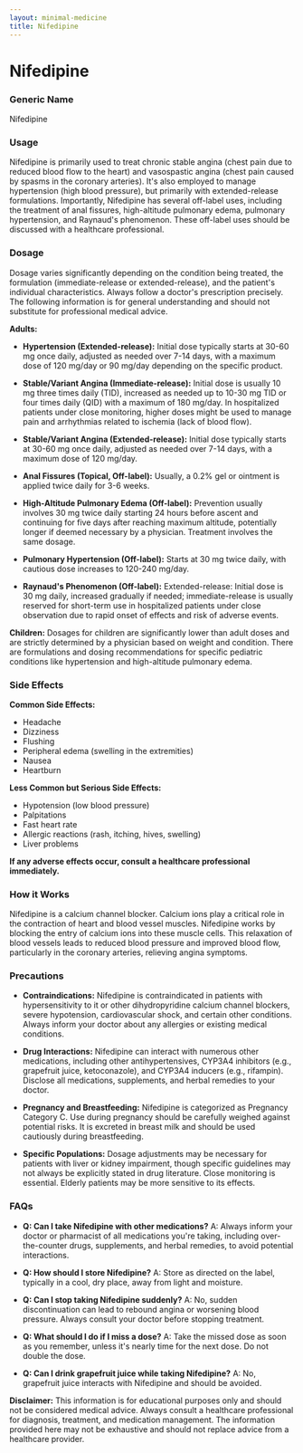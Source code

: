 ```yaml
---
layout: minimal-medicine
title: Nifedipine
---
```


# Nifedipine
### Generic Name
Nifedipine

### Usage
Nifedipine is primarily used to treat chronic stable angina (chest pain due to reduced blood flow to the heart) and vasospastic angina (chest pain caused by spasms in the coronary arteries).  It's also employed to manage hypertension (high blood pressure), but primarily with extended-release formulations.  Importantly,  Nifedipine has several off-label uses, including the treatment of anal fissures, high-altitude pulmonary edema, pulmonary hypertension, and Raynaud's phenomenon.  These off-label uses should be discussed with a healthcare professional.

### Dosage

Dosage varies significantly depending on the condition being treated, the formulation (immediate-release or extended-release), and the patient's individual characteristics.  Always follow a doctor's prescription precisely.  The following information is for general understanding and should not substitute for professional medical advice.

**Adults:**

* **Hypertension (Extended-release):**  Initial dose typically starts at 30-60 mg once daily, adjusted as needed over 7-14 days, with a maximum dose of 120 mg/day or 90 mg/day depending on the specific product.

* **Stable/Variant Angina (Immediate-release):** Initial dose is usually 10 mg three times daily (TID), increased as needed up to 10-30 mg TID or four times daily (QID) with a maximum of 180 mg/day.  In hospitalized patients under close monitoring, higher doses might be used to manage pain and arrhythmias related to ischemia (lack of blood flow).

* **Stable/Variant Angina (Extended-release):** Initial dose typically starts at 30-60 mg once daily, adjusted as needed over 7-14 days, with a maximum dose of 120 mg/day.

* **Anal Fissures (Topical, Off-label):**  Usually, a 0.2% gel or ointment is applied twice daily for 3-6 weeks.

* **High-Altitude Pulmonary Edema (Off-label):** Prevention usually involves 30 mg twice daily starting 24 hours before ascent and continuing for five days after reaching maximum altitude, potentially longer if deemed necessary by a physician. Treatment involves the same dosage.

* **Pulmonary Hypertension (Off-label):** Starts at 30 mg twice daily, with cautious dose increases to 120-240 mg/day.

* **Raynaud's Phenomenon (Off-label):** Extended-release: Initial dose is 30 mg daily, increased gradually if needed; immediate-release is usually reserved for short-term use in hospitalized patients under close observation due to rapid onset of effects and risk of adverse events.


**Children:** Dosages for children are significantly lower than adult doses and are strictly determined by a physician based on weight and condition.  There are formulations and dosing recommendations for specific pediatric conditions like hypertension and high-altitude pulmonary edema.

### Side Effects

**Common Side Effects:**

* Headache
* Dizziness
* Flushing
* Peripheral edema (swelling in the extremities)
* Nausea
* Heartburn


**Less Common but Serious Side Effects:**

* Hypotension (low blood pressure)
* Palpitations
* Fast heart rate
* Allergic reactions (rash, itching, hives, swelling)
* Liver problems


**If any adverse effects occur, consult a healthcare professional immediately.**

### How it Works

Nifedipine is a calcium channel blocker.  Calcium ions play a critical role in the contraction of heart and blood vessel muscles. Nifedipine works by blocking the entry of calcium ions into these muscle cells. This relaxation of blood vessels leads to reduced blood pressure and improved blood flow, particularly in the coronary arteries, relieving angina symptoms.

### Precautions

* **Contraindications:** Nifedipine is contraindicated in patients with hypersensitivity to it or other dihydropyridine calcium channel blockers, severe hypotension, cardiovascular shock, and certain other conditions.  Always inform your doctor about any allergies or existing medical conditions.

* **Drug Interactions:**  Nifedipine can interact with numerous other medications, including other antihypertensives, CYP3A4 inhibitors (e.g., grapefruit juice, ketoconazole), and CYP3A4 inducers (e.g., rifampin).  Disclose all medications, supplements, and herbal remedies to your doctor.

* **Pregnancy and Breastfeeding:** Nifedipine is categorized as Pregnancy Category C.  Use during pregnancy should be carefully weighed against potential risks. It is excreted in breast milk and should be used cautiously during breastfeeding.

* **Specific Populations:** Dosage adjustments may be necessary for patients with liver or kidney impairment, though specific guidelines may not always be explicitly stated in drug literature. Close monitoring is essential.  Elderly patients may be more sensitive to its effects.



### FAQs

* **Q: Can I take Nifedipine with other medications?** A:  Always inform your doctor or pharmacist of all medications you're taking, including over-the-counter drugs, supplements, and herbal remedies, to avoid potential interactions.

* **Q: How should I store Nifedipine?** A: Store as directed on the label, typically in a cool, dry place, away from light and moisture.

* **Q: Can I stop taking Nifedipine suddenly?** A: No, sudden discontinuation can lead to rebound angina or worsening blood pressure.  Always consult your doctor before stopping treatment.

* **Q: What should I do if I miss a dose?** A: Take the missed dose as soon as you remember, unless it's nearly time for the next dose.  Do not double the dose.

* **Q: Can I drink grapefruit juice while taking Nifedipine?** A: No, grapefruit juice interacts with Nifedipine and should be avoided.

**Disclaimer:** This information is for educational purposes only and should not be considered medical advice.  Always consult a healthcare professional for diagnosis, treatment, and medication management.  The information provided here may not be exhaustive and should not replace advice from a healthcare provider.
